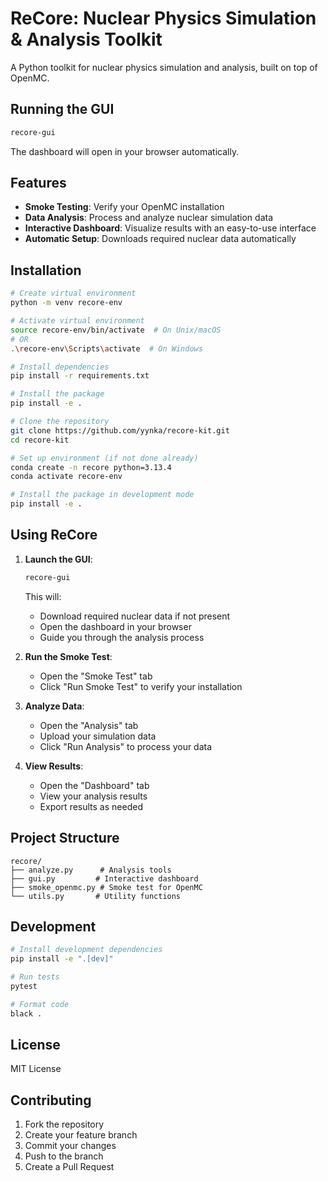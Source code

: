 # ReCore: Nuclear Physics Simulation & Analysis Toolkit

A Python toolkit for nuclear physics simulation and analysis, built on top of OpenMC.

## Running the GUI

```bash
recore-gui
```
The dashboard will open in your browser automatically.

## Features

- **Smoke Testing**: Verify your OpenMC installation
- **Data Analysis**: Process and analyze nuclear simulation data
- **Interactive Dashboard**: Visualize results with an easy-to-use interface
- **Automatic Setup**: Downloads required nuclear data automatically

## Installation

```bash
# Create virtual environment
python -m venv recore-env

# Activate virtual environment
source recore-env/bin/activate  # On Unix/macOS
# OR
.\recore-env\Scripts\activate  # On Windows

# Install dependencies
pip install -r requirements.txt

# Install the package
pip install -e .
```

```bash
# Clone the repository
git clone https://github.com/yynka/recore-kit.git
cd recore-kit

# Set up environment (if not done already)
conda create -n recore python=3.13.4
conda activate recore-env

# Install the package in development mode
pip install -e .
```

## Using ReCore

1. **Launch the GUI**:
   ```bash
   recore-gui
   ```
   This will:
   - Download required nuclear data if not present
   - Open the dashboard in your browser
   - Guide you through the analysis process

2. **Run the Smoke Test**:
   - Open the "Smoke Test" tab
   - Click "Run Smoke Test" to verify your installation

3. **Analyze Data**:
   - Open the "Analysis" tab
   - Upload your simulation data
   - Click "Run Analysis" to process your data

4. **View Results**:
   - Open the "Dashboard" tab
   - View your analysis results
   - Export results as needed

## Project Structure

```
recore/
├── analyze.py      # Analysis tools
├── gui.py         # Interactive dashboard
├── smoke_openmc.py # Smoke test for OpenMC
└── utils.py       # Utility functions
```

## Development

```bash
# Install development dependencies
pip install -e ".[dev]"

# Run tests
pytest

# Format code
black .
```

## License

MIT License

## Contributing

1. Fork the repository
2. Create your feature branch
3. Commit your changes
4. Push to the branch
5. Create a Pull Request